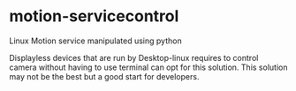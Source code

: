 # motion-servicecontrol
Linux Motion service manipulated using python

Displayless devices that are run by Desktop-linux requires to control camera without having to use terminal can opt for this solution. This solution may not be the best but a good start for developers.

